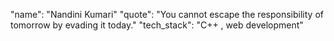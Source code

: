 "name": "Nandini Kumari"
"quote": "You cannot escape the responsibility of tomorrow by evading it today."
"tech_stack": "C++ , web development"
